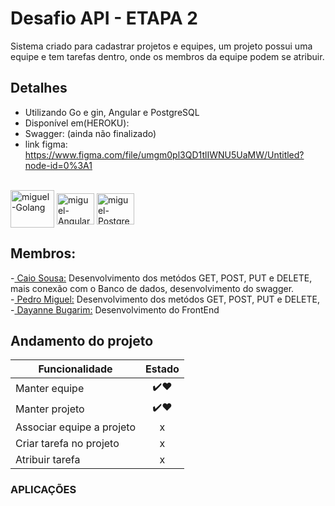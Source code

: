   # Desafio API -  ETAPA 2
  
Sistema criado para cadastrar projetos e equipes, um projeto possui uma equipe e tem tarefas dentro, onde os membros
da equipe podem se atribuir.

## Detalhes

- Utilizando Go e gin, Angular e PostgreSQL
- Disponível em(HEROKU): 
- Swagger: (ainda não finalizado)
- link figma: https://www.figma.com/file/umgm0pl3QD1tlIWNU5UaMW/Untitled?node-id=0%3A1
<div style="display: inline_block"><br>
<img align="center" alt="miguel-Golang" height="60" width="70" src="https://cdn.jsdelivr.net/gh/devicons/devicon/icons/go/go-original-wordmark.svg" />
<img align="center" alt="miguel-Angular" height="50" width="60" src="https://cdn.jsdelivr.net/gh/devicons/devicon/icons/angularjs/angularjs-original.svg"/>
<img align="center" alt="miguel-PostgreSQL" height="50" width="60" src="https://cdn.jsdelivr.net/gh/devicons/devicon/icons/postgresql/postgresql-original.svg" />
          
</div>


## Membros:
<div>-<a href="https://github.com/caiosousaf"> Caio Sousa:</a>  Desenvolvimento dos metódos GET, POST, PUT e DELETE, mais conexão com o Banco de dados, desenvolvimento do swagger.</div>
<div>-<a href="https://github.com/PedroMiguel7"> Pedro Miguel:</a>  Desenvolvimento dos metódos GET, POST, PUT e DELETE, </div> 
<div>-<a href="https://github.com/dayannebugarim"> Dayanne Bugarim:</a> Desenvolvimento do FrontEnd</div>


## Andamento do projeto

| Funcionalidade         | Estado |
| ------------- |:-------------:|
| Manter equipe      | ✔️❤️ |
| Manter projeto      | ✔️❤️ |
| Associar equipe a projeto | x | 
| Criar tarefa no projeto | x | 
| Atribuir tarefa | x | 

### APLICAÇÕES
